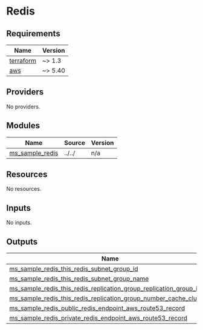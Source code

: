 # Redis

<!-- BEGINNING OF PRE-COMMIT-TERRAFORM DOCS HOOK -->
## Requirements

| Name | Version |
|------|---------|
| <a name="requirement_terraform"></a> [terraform](#requirement\_terraform) | ~> 1.3 |
| <a name="requirement_aws"></a> [aws](#requirement\_aws) | ~> 5.40 |

## Providers

No providers.

## Modules

| Name | Source | Version |
|------|--------|---------|
| <a name="module_ms_sample_redis"></a> [ms\_sample\_redis](#module\_ms\_sample\_redis) | ../../ | n/a |

## Resources

No resources.

## Inputs

No inputs.

## Outputs

| Name | Description |
|------|-------------|
| <a name="output_ms_sample_redis_this_redis_subnet_group_id"></a> [ms\_sample\_redis\_this\_redis\_subnet\_group\_id](#output\_ms\_sample\_redis\_this\_redis\_subnet\_group\_id) | n/a |
| <a name="output_ms_sample_redis_this_redis_subnet_group_name"></a> [ms\_sample\_redis\_this\_redis\_subnet\_group\_name](#output\_ms\_sample\_redis\_this\_redis\_subnet\_group\_name) | n/a |
| <a name="output_ms_sample_redis_this_redis_replication_group_replication_group_id"></a> [ms\_sample\_redis\_this\_redis\_replication\_group\_replication\_group\_id](#output\_ms\_sample\_redis\_this\_redis\_replication\_group\_replication\_group\_id) | n/a |
| <a name="output_ms_sample_redis_this_redis_replication_group_number_cache_clusters"></a> [ms\_sample\_redis\_this\_redis\_replication\_group\_number\_cache\_clusters](#output\_ms\_sample\_redis\_this\_redis\_replication\_group\_number\_cache\_clusters) | n/a |
| <a name="output_ms_sample_redis_public_redis_endpoint_aws_route53_record"></a> [ms\_sample\_redis\_public\_redis\_endpoint\_aws\_route53\_record](#output\_ms\_sample\_redis\_public\_redis\_endpoint\_aws\_route53\_record) | n/a |
| <a name="output_ms_sample_redis_private_redis_endpoint_aws_route53_record"></a> [ms\_sample\_redis\_private\_redis\_endpoint\_aws\_route53\_record](#output\_ms\_sample\_redis\_private\_redis\_endpoint\_aws\_route53\_record) | n/a |

<!-- END OF PRE-COMMIT-TERRAFORM DOCS HOOK -->
